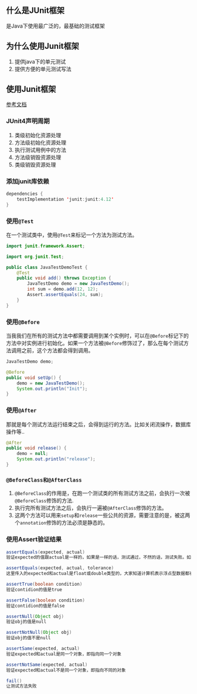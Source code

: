 ## 什么是JUnit框架
是Java下使用最广泛的，最基础的测试框架

## 为什么使用Junit框架
1. 提供java下的单元测试
2. 提供方便的单元测试写法

## 使用Junit框架

[参考文档](https://junit.org/junit4/)

### JUnit4声明周期

1. 类级初始化资源处理
2. 方法级初始化资源处理
3. 执行测试用例中的方法
4. 方法级销毁资源处理
5. 类级销毁资源处理

### 添加junit库依赖

```java
dependencies {
    testImplementation 'junit:junit:4.12'
}
```

### 使用`@Test`
在一个测试类中，使用`@Test`来标记一个方法为测试方法。

```java
import junit.framework.Assert;

import org.junit.Test;

public class JavaTestDemoTest {
    @Test
    public void add() throws Exception {
        JavaTestDemo demo = new JavaTestDemo();
        int sum = demo.add(12, 12);
        Assert.assertEquals(24, sum);
    }
}
```

### 使用`@Before`
当我我们在所有的测试方法中都需要调用到某个实例时，可以在`@Before`标记下的方法中对实例进行初始化。如果一个方法被`@Before`修饰过了，那么在每个测试方法调用之前，这个方法都会得到调用。

```java
JavaTestDemo demo;

@Before
public void setUp() {
    demo = new JavaTestDemo();
    System.out.println("Init");
}

```

### 使用`@After`
那就是每个测试方法运行结束之后，会得到运行的方法。比如关闭流操作，数据库操作等..

```java
@After
public void release() {
    demo = null;
    System.out.println("release");
}
```

### `@BeforeClass和@AfterClass`

1. `@BeforeClass`的作用是，在跑一个测试类的所有测试方法之前，会执行一次被`@BeforeClass`修饰的方法.
2. 执行完所有测试方法之后，会执行一遍被`@AfterClass`修饰的方法。  
3. 这两个方法可以用来`setup`和`release`一些公共的资源，需要注意的是，被这两个`annotation`修饰的方法必须是静态的。

### 使用Assert验证结果
```java
assertEquals(expected, actual)
验证expected的值跟actual是一样的，如果是一样的话，测试通过，不然的话，测试失败。如果传入的是object，那么这里的对比用的是equals()

assertEquals(expected, actual, tolerance)
这里传入的expected和actual是float或double类型的，大家知道计算机表示浮点型数据都有一定的偏差，所以哪怕理论上他们是相等的，但是用计算机表示出来则可能不是，所以这里运行传入一个偏差值。如果两个数的差异在这个偏差值之内，则测试通过，否者测试失败。

assertTrue(boolean condition)
验证contidion的值是true

assertFalse(boolean condition)
验证contidion的值是false

assertNull(Object obj)
验证obj的值是null

assertNotNull(Object obj)
验证obj的值不是null

assertSame(expected, actual)
验证expected和actual是同一个对象，即指向同一个对象

assertNotSame(expected, actual)
验证expected和actual不是同一个对象，即指向不同的对象

fail()
让测试方法失败
```
